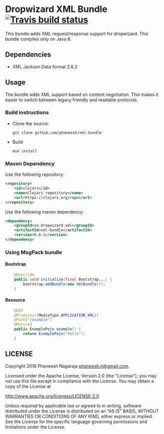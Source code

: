 # Dropwizard XML Bundle [![Travis build status](https://travis-ci.org/phaneesh/xml-bundle.svg?branch=master)](https://travis-ci.org/phaneesh/mxl-bundle)

This bundle adds XML request/response support for dropwizard.
This bundle compiles only on Java 8.
 
## Dependencies
* XML Jackson Data format 2.6.3  

## Usage
The bundle adds XML support based on content negotiation. This makes it easier to switch between legacy friendly and readable protocols. 
 
### Build instructions
  - Clone the source:

        git clone github.com/phaneesh/xml-bundle

  - Build

        mvn install

### Maven Dependency
Use the following repository:
```xml
<repository>
    <id>clojars</id>
    <name>Clojars repository</name>
    <url>https://clojars.org/repo</url>
</repository>
```
Use the following maven dependency:
```xml
<dependency>
    <groupId>io.dropwizard.xml</groupId>
    <artifactId>xml-bundle</artifactId>
    <version>0.0.1</version>
</dependency>
```

### Using MsgPack bundle

#### Bootstrap
```java
    @Override
    public void initialize(final Bootstrap...) {
        bootstrap.addBundle(new XmlBundle());
    }
```

#### Resource
```java
    @GET
    @Produces({MediaType.APPLICATION_XML})
    @Path("/example")
    @Metered
    public ExamplePojo example() {
        return ExamplePojo("hello");
    }
```


LICENSE
-------

Copyright 2016 Phaneesh Nagaraja <phaneesh.n@gmail.com>.

Licensed under the Apache License, Version 2.0 (the "License");
you may not use this file except in compliance with the License.
You may obtain a copy of the License at

http://www.apache.org/licenses/LICENSE-2.0

Unless required by applicable law or agreed to in writing, software
distributed under the License is distributed on an "AS IS" BASIS,
WITHOUT WARRANTIES OR CONDITIONS OF ANY KIND, either express or implied.
See the License for the specific language governing permissions and
limitations under the License.